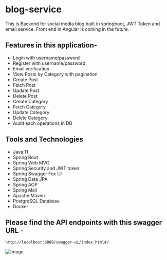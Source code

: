 # blog-service

This is Backend for social media blog built in springboot, JWT Token and email service. Front end in Angular is coming in the future.

## Features in this application- 

- Login with username/password
- Register with username/password
- Email verification
- View Posts by Category with pagination
- Create Post
- Fetch Post
- Update Post
- Delete Post
- Create Category
- Fetch Category
- Update Category
- Delete Category
- Audit each operations in DB

## Tools and Technologies

- Java 11
- Spring Boot
- Spring Web MVC
- Spring Security and JWT token
- Spring Swagger Fox UI 
- Spring Data JPA
- Spring AOP
- Spring Mail
- Apache Maven
- PostgreSQL Database
- Docker

## Please find the API endpoints with this swagger URL - 

```
http://localhost:8888/swagger-ui/index.html#/
```

![image](https://user-images.githubusercontent.com/8009104/220157755-7207805c-8122-46a1-b9f8-c17b8fdf4998.png)



